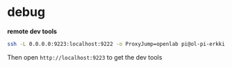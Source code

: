 # debug

**remote dev tools**

```sh
ssh -L 0.0.0.0:9223:localhost:9222 -o ProxyJump=openlab pi@ol-pi-erkki -N
```

Then open `http://localhost:9223` to get the dev tools

